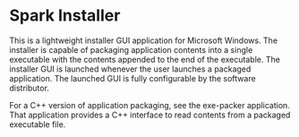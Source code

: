 # Spark Installer

This is a lightweight installer GUI application for Microsoft Windows.  The installer is capable of packaging application contents into a single executable with the contents appended to the end of the executable.  The installer GUI is launched whenever the user launches a packaged application. The launched GUI is fully configurable by the software distributor.  

For a C++ version of application packaging, see the exe-packer application.  That application provides a C++ interface to read contents from a packaged executable file.
 
